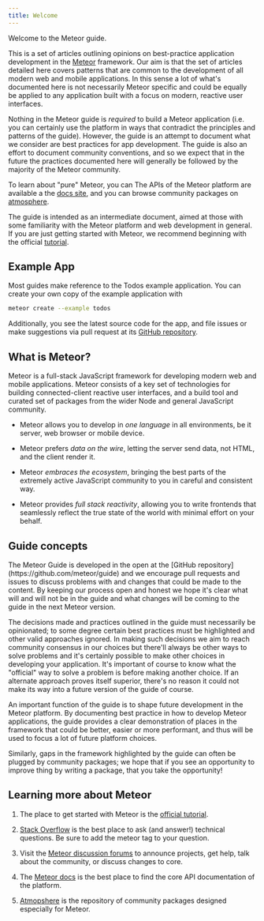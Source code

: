 ```yaml
---
title: Welcome
---
```


Welcome to the Meteor guide.

This is a set of articles outlining opinions on best-practice application development in the [Meteor](https://meteor.com) framework. Our aim is that the set of articles detailed here covers patterns that are common to the development of all modern web and mobile applications. In this sense a lot of what's documented here is not necessarily Meteor specific and could be equally be applied to any application built with a focus on modern, reactive user interfaces.

Nothing in the Meteor guide is *required* to build a Meteor application (i.e. you can certainly use the platform in ways that contradict the principles and patterns of the guide). However, the guide is an attempt to document what we consider are best practices for app development. The guide is also an effort to document community conventions, and so we expect that in the future the practices documented here will generally be followed by the majority of the Meteor community.

To learn about "pure" Meteor, you can The APIs of the Meteor platform are available a the [docs site](https://docs.meteor.com), and you can browse community packages on [atmosphere](https://atmospherejs.com).

The guide is intended as an intermediate document, aimed at those with some familiarity with the Meteor platform and web development in general. If you are just getting started with Meteor, we recommend beginning with the official [tutorial](https://www.meteor.com/tutorials/blaze/creating-an-app).

<h2 id="example-app">Example App</h2>
Most guides make reference to the Todos example application. You can create your own copy of the example application with

```bash
meteor create --example todos
```

Additionally, you see the latest source code for the app, and file issues or make suggestions via pull request at its [GitHub repository](https://github.com/meteor/todos).

<h2 id="what-is-meteor">What is Meteor?</h2>

Meteor is a full-stack JavaScript framework for developing modern web and mobile applications. Meteor consists of a key set of technologies for building connected-client reactive user interfaces, and a build tool and curated set of packages from the wider Node and general JavaScript community.

 - Meteor allows you to develop in *one language* in all environments, be it server, web browser or mobile device.

 - Meteor prefers *data on the wire*, letting the server send data, not HTML, and the client render it.

 - Meteor *embraces the ecosystem*, bringing the best parts of the extremely active JavaScript community to you in careful and consistent way.

 - Meteor provides *full stack reactivity*, allowing you to write frontends that seamlessly reflect the true state of the world with minimal effort on your behalf.

<h2 id="guide-concepts">Guide concepts</h2>
The Meteor Guide is developed in the open at the [GitHub repository](https://github.com/meteor/guide) and we encourage pull requests and issues to discuss problems with and changes that could be made to the content. By keeping our process open and honest we hope it's clear what will and will not be in the guide and what changes will be coming to the guide in the next Meteor version.

The decisions made and practices outlined in the guide must necessarily be opinionated; to some degree certain best practices must be highlighted and other valid approaches ignored. In making such decisions we aim to reach community consensus in our choices but there'll always be other ways to solve problems and it's certainly possible to make other choices in developing your application. It's important of course to know what the "official" way to solve a problem is before making another choice. If an alternate approach proves itself superior, there's no reason it could not make its way into a future version of the guide of course.

An important function of the guide is to shape future development in the Meteor platform. By documenting best practice in how to develop Meteor applications, the guide provides a clear demonstration of places in the framework that could be better, easier or more performant, and thus will be used to focus a lot of future platform choices.

Similarly, gaps in the framework highlighted by the guide can often be plugged by community packages; we hope that if you see an opportunity to improve thing by writing a package, that you take the opportunity!

<h2 id="learning-more">Learning more about Meteor</h2>

1. The place to get started with Meteor is the [official tutorial](https://www.meteor.com/tutorials/blaze/creating-an-app).

2. [Stack Overflow](http://stackoverflow.com/questions/tagged/meteor) is the best place to ask (and answer!) technical questions. Be sure to add the meteor tag to your question.

3. Visit the [Meteor discussion forums](https://forums.meteor.com) to announce projects, get help, talk about the community, or discuss changes to core.

4. The [Meteor docs](https://docs.meteor.com) is the best place to find the core API documentation of the platform.
 
5. [Atmopshere](https://atmospherejs.com) is the repository of community packages designed especially for Meteor.